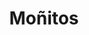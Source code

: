 ---
title: Moñitos
date: 
draft: false

# descripcion
description : Aros de plata moñitos con cubic

materials: Plata 925

color: Plateado

dimensions: 1,2cm

code: 01-03-0248

type: "Aros"

categories: []

# Images
# first image will be shown in the product page
images:
  # - image: "images/path_to_image"
  # La ubicacion de las imagenes es imagenes/Aros/Aros.Microcubic/01-03-0248-moniitos

---